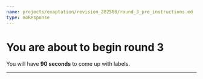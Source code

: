 ```yaml
---
name: projects/exaptation/revision_202508/round_3_pre_instructions.md
type: noResponse
---
```


# You are about to begin round 3

You will have **90 seconds** to come up with labels.

---

